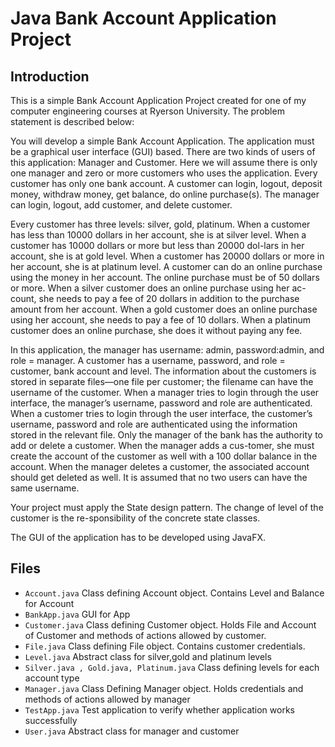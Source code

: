 # Java Bank Account Application Project 

## Introduction

This is a simple Bank Account Application Project created for one of my computer engineering courses at Ryerson 
University.
The problem statement is described below:

You will develop a simple Bank Account Application. The application must be a graphical user interface (GUI) based. 
There are two kinds of users of this application: Manager and Customer. Here we will assume there is only one manager 
and zero or more customers who uses the application. Every customer has only one bank account. A customer can login, 
logout, deposit money, withdraw money, get balance, do online purchase(s). The manager  can login, logout, add customer,
and delete customer.
 
Every customer has three levels: silver, gold, platinum. When a customer has less than 10000 dollars in her account,
she is at silver level. When a customer has 10000 dollars or more but less than 20000 dol-lars in her account,
she is at gold level. When a customer has 20000 dollars or more in her account, she is at platinum level. A customer
can do an online purchase using the money in her account. The online purchase must be of 50 dollars or more. When a
silver customer does an online purchase using her ac-count, she needs to pay a fee of 20 dollars in addition to 
the purchase amount from her account. When a gold customer does an online purchase using her account, she needs 
 to pay a fee of 10 dollars. When a platinum customer does an online purchase, she does it without paying any fee.
 
In this application, the manager has username: admin, password:admin, and role = manager.  A customer has a username,
 password, and role = customer, bank account and level. The information about the customers is stored in separate 
 files—one file per customer; the filename can have the username of the customer. When a manager tries to login 
 through the user interface, the manager’s username, password and role are authenticated. When a customer tries 
 to login through the user interface, the customer’s username, password and role are authenticated using the 
 information stored in the relevant file. Only the manager of the bank has the authority to add or delete a customer. 
 When the manager adds a cus-tomer, she must create the account of the customer as well with a 100 dollar balance in 
 the account. When the manager deletes a customer, the associated account should get deleted as well. It is assumed
 that no two users can have the same username.
 
Your project must apply the State design pattern. The change of level of the customer is the re-sponsibility of the concrete state classes.

The GUI of the application has to be developed using JavaFX.

## Files

* `Account.java` Class defining Account object. Contains Level and Balance for Account
* `BankApp.java` GUI for App
* `Customer.java` Class defining Customer object. Holds File and Account of Customer and methods of actions allowed by customer.
* `File.java` Class defining File object. Contains customer credentials.
* `Level.java` Abstract class for silver,gold and platinum levels
* `Silver.java , Gold.java, Platinum.java` Class defining levels for each account type
* `Manager.java` Class Defining Manager object. Holds credentials and methods of actions allowed by manager
* `TestApp.java` Test application to verify whether application works successfully
* `User.java` Abstract class for manager and customer



